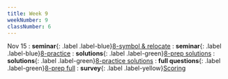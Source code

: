 ```yaml
---
title: Week 9
weekNumber: 9
classNumber: 6
---
```


Nov 15
: **seminar**{: .label .label-blue}[8-symbol & relocate](/ics-23-fall/assets/class6/23-slides/8-symbol%20&%20relocate.pdf)
  : **seminar**{: .label .label-blue}[8-practice](/ics-23-fall/assets/class6/23-slides/8-symbol%20&%20relocate%20practice.pdf)
: **solutions**{: .label .label-green}[8-prep solutions](/ics-23-fall/assets/class6/23-slides/8-symbol%20&%20relocate%20prep%20soln.pdf)
  : **solutions**{: .label .label-green}[8-practice solutions](/ics-23-fall/assets/class6/23-slides/8-symbol%20&%20relocate%20practice%20solns.pdf)
: **full questions**{: .label .label-green}[8-prep full](/ics-23-fall/assets/class6/23-slides/8-symbol%20&%20relocate%20prep%20(full).pdf)
  : **survey**{: .label .label-yellow}[Scoring](https://www.wjx.cn/vm/hlEbste.aspx)